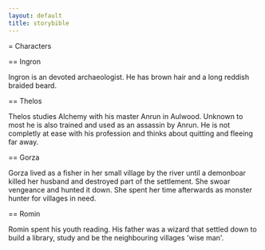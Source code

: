 ```yaml
---
layout: default
title: storybible
---
```


= Characters

== Ingron

Ingron is an devoted archaeologist. He has brown hair and a long
reddish braided beard.

== Thelos

Thelos studies Alchemy with his master Anrun in Aulwood. Unknown to most
he is also trained and used as an assassin by Anrun. He is not completly at ease
with his profession and thinks about quitting and fleeing far away.

== Gorza

Gorza lived as a fisher in her small village by the river until a demonboar killed
her husband and destroyed part of the settlement. She swoar vengeance and hunted it
down. She spent her time afterwards as monster hunter for villages in need.

== Romin

Romin spent his youth reading. His father was a wizard that settled down to
build a library, study and be the neighbouring villages 'wise man'.

